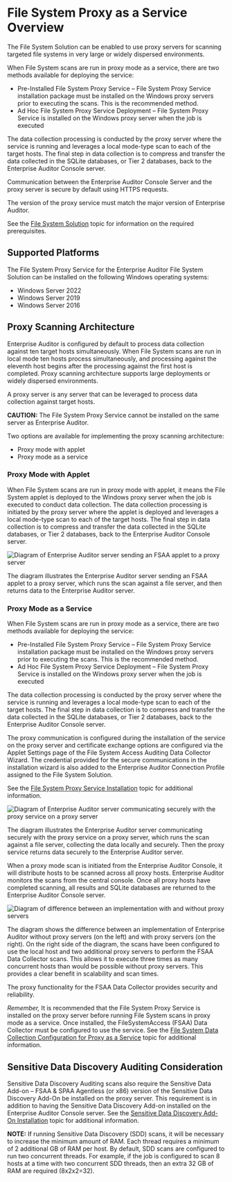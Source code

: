 # File System Proxy as a Service Overview

The File System Solution can be enabled to use proxy servers for scanning targeted file systems in
very large or widely dispersed environments.

When File System scans are run in proxy mode as a service, there are two methods available for
deploying the service:

- Pre-Installed File System Proxy Service – File System Proxy Service installation package must be
  installed on the Windows proxy servers prior to executing the scans. This is the recommended
  method.
- Ad Hoc File System Proxy Service Deployment – File System Proxy Service is installed on the
  Windows proxy server when the job is executed

The data collection processing is conducted by the proxy server where the service is running and
leverages a local mode-type scan to each of the target hosts. The final step in data collection is
to compress and transfer the data collected in the SQLite databases, or Tier 2 databases, back to
the Enterprise Auditor Console server.

Communication between the Enterprise Auditor Console Server and the proxy server is secure by
default using HTTPS requests.

The version of the proxy service must match the major version of Enterprise Auditor.

See the
[File System Solution](/docs/accessanalyzer/11.6/requirements/solutions/filesystem.md)
topic for information on the required prerequisites.

## Supported Platforms

The File System Proxy Service for the Enterprise Auditor File System Solution can be installed on
the following Windows operating systems:

- Windows Server 2022
- Windows Server 2019
- Windows Server 2016

## Proxy Scanning Architecture

Enterprise Auditor is configured by default to process data collection against ten target hosts
simultaneously. When File System scans are run in local mode ten hosts process simultaneously, and
processing against the eleventh host begins after the processing against the first host is
completed. Proxy scanning architecture supports large deployments or widely dispersed environments.

A proxy server is any server that can be leveraged to process data collection against target hosts.

**CAUTION:** The File System Proxy Service cannot be installed on the same server as Enterprise
Auditor.

Two options are available for implementing the proxy scanning architecture:

- Proxy mode with applet
- Proxy mode as a service

### Proxy Mode with Applet

When File System scans are run in proxy mode with applet, it means the File System applet is
deployed to the Windows proxy server when the job is executed to conduct data collection. The data
collection processing is initiated by the proxy server where the applet is deployed and leverages a
local mode-type scan to each of the target hosts. The final step in data collection is to compress
and transfer the data collected in the SQLite databases, or Tier 2 databases, back to the Enterprise
Auditor Console server.

![Diagram of Enterprise Auditor server sending an FSAA applet to a proxy server](/img/versioned_docs/accessanalyzer_11.6/accessanalyzer/install/filesystemproxy/proxymodewithapplet.webp)

The diagram illustrates the Enterprise Auditor server sending an FSAA applet to a proxy server,
which runs the scan against a file server, and then returns data to the Enterprise Auditor server.

### Proxy Mode as a Service

When File System scans are run in proxy mode as a service, there are two methods available for
deploying the service:

- Pre-Installed File System Proxy Service – File System Proxy Service installation package must be
  installed on the Windows proxy servers prior to executing the scans. This is the recommended
  method.
- Ad Hoc File System Proxy Service Deployment – File System Proxy Service is installed on the
  Windows proxy server when the job is executed

The data collection processing is conducted by the proxy server where the service is running and
leverages a local mode-type scan to each of the target hosts. The final step in data collection is
to compress and transfer the data collected in the SQLite databases, or Tier 2 databases, back to
the Enterprise Auditor Console server.

The proxy communication is configured during the installation of the service on the proxy server and
certificate exchange options are configured via the Applet Settings page of the File System Access
Auditing Data Collector Wizard. The credential provided for the secure communications in the
installation wizard is also added to the Enterprise Auditor Connection Profile assigned to the File
System Solution.

See the
[File System Proxy Service Installation](/docs/accessanalyzer/11.6/install/filesystemproxy/wizard.md)
topic for additional information.

![Diagram of Enterprise Auditor server communicating securely with the proxy service on a proxy server](/img/versioned_docs/accessanalyzer_11.6/accessanalyzer/install/filesystemproxy/proxymodeasservicewithsecurerpc.webp)

The diagram illustrates the Enterprise Auditor server communicating securely with the proxy service
on a proxy server, which runs the scan against a file server, collecting the data locally and
securely. Then the proxy service returns data securely to the Enterprise Auditor server.

When a proxy mode scan is initiated from the Enterprise Auditor Console, it will distribute hosts to
be scanned across all proxy hosts. Enterprise Auditor monitors the scans from the central console.
Once all proxy hosts have completed scanning, all results and SQLite databases are returned to the
Enterprise Auditor Console server.

![Diagram of difference between an implementation with and without proxy servers](/img/versioned_docs/accessanalyzer_11.6/accessanalyzer/install/filesystemproxy/fsaaproxyarchitecture.webp)

The diagram shows the difference between an implementation of Enterprise Auditor without proxy
servers (on the left) and with proxy servers (on the right). On the right side of the diagram, the
scans have been configured to use the local host and two additional proxy servers to perform the
FSAA Data Collector scans. This allows it to execute three times as many concurrent hosts than would
be possible without proxy servers. This provides a clear benefit in scalability and scan times.

The proxy functionality for the FSAA Data Collector provides security and reliability.

_Remember,_ It is recommended that the File System Proxy Service is installed on the proxy server
before running File System scans in proxy mode as a service. Once installed, the FileSystemAccess
(FSAA) Data Collector must be configured to use the service. See the
[File System Data Collection Configuration for Proxy as a Service](/docs/accessanalyzer/11.6/install/filesystemproxy/configuredatacollector.md)
topic for additional information.

## Sensitive Data Discovery Auditing Consideration

Sensitive Data Discovery Auditing scans also require the Sensitive Data Add-on – FSAA & SPAA
Agentless (or x86) version of the Sensitive Data Discovery Add-On be installed on the proxy server.
This requirement is in addition to having the Sensitive Data Discovery Add-on installed on the
Enterprise Auditor Console server. See the
[Sensitive Data Discovery Add-On Installation](/docs/accessanalyzer/11.6/install/sensitivedatadiscovery/overview.md)
topic for additional information.

**NOTE:** If running Sensitive Data Discovery (SDD) scans, it will be necessary to increase the
minimum amount of RAM. Each thread requires a minimum of 2 additional GB of RAM per host. By
default, SDD scans are configured to run two concurrent threads. For example, if the job is
configured to scan 8 hosts at a time with two concurrent SDD threads, then an extra 32 GB of RAM are
required (8x2x2=32).
